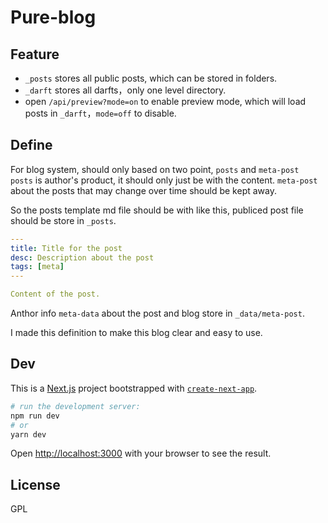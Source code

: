 # Pure-blog

## Feature

- `_posts` stores all public posts, which can be stored in folders.
- `_darft` stores all darfts，only one level directory.
- open `/api/preview?mode=on` to enable preview mode, which will load posts in `_darft`，`mode=off` to disable.

## Define

For blog system, should only based on two point, `posts` and `meta-post`  
`posts` is author's product, it should only just be with the content. `meta-post` about the posts that may change over time should be kept away.

So the posts template md file should be with like this, publiced post file should be store in `_posts`.

```yaml
---
title: Title for the post
desc: Description about the post
tags: [meta]
---

Content of the post.
```

Anthor info `meta-data` about the post and blog store in `_data/meta-post`.

I made this definition to make this blog clear and easy to use.

## Dev

This is a [Next.js](https://nextjs.org/) project bootstrapped with [`create-next-app`](https://github.com/vercel/next.js/tree/canary/packages/create-next-app).  

```bash
# run the development server:
npm run dev
# or
yarn dev
```

Open [http://localhost:3000](http://localhost:3000) with your browser to see the result.

## License

GPL